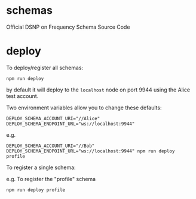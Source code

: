 # schemas
Official DSNP on Frequency Schema Source Code

# deploy
To deploy/register all schemas:

    npm run deploy

by default it will deploy to the `localhost` node on port 9944 using the Alice test account.

Two environment variables allow you to change these defaults:

    DEPLOY_SCHEMA_ACCOUNT_URI="//Alice"
    DEPLOY_SCHEMA_ENDPOINT_URL="ws://localhost:9944"

e.g.

    DEPLOY_SCHEMA_ACCOUNT_URI="//Bob" DEPLOY_SCHEMA_ENDPOINT_URL="ws://localhost:9944" npm run deploy profile

To register a single schema:

e.g. To register the "profile" schema

    npm run deploy profile
